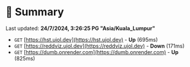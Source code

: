 # 📖 Summary
Last updated: **24/7/2024, 3:26:25 PG "Asia/Kuala_Lumpur"**

- `GET` [https://hst.ujol.dev](https://hst.ujol.dev) - **Up** (695ms)
- `GET` [https://reddviz.ujol.dev](https://reddviz.ujol.dev) - **Down** (171ms)
- `GET` [https://dumb.onrender.com](https://dumb.onrender.com) - **Up** (825ms)
